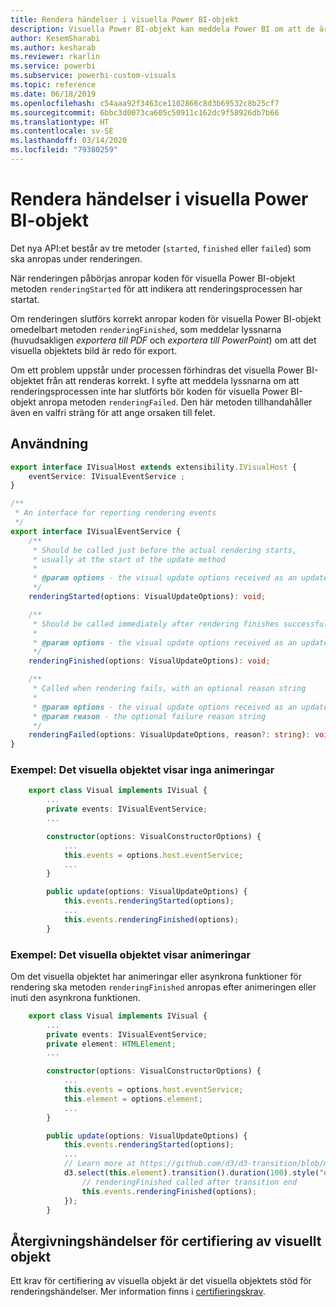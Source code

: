 ```yaml
---
title: Rendera händelser i visuella Power BI-objekt
description: Visuella Power BI-objekt kan meddela Power BI om att de är redo för export till Power Point eller PDF.
author: KesemSharabi
ms.author: kesharab
ms.reviewer: rkarlin
ms.service: powerbi
ms.subservice: powerbi-custom-visuals
ms.topic: reference
ms.date: 06/18/2019
ms.openlocfilehash: c54aaa92f3463ce1102866c8d3b69532c8b25cf7
ms.sourcegitcommit: 6bbc3d0073ca605c50911c162dc9f58926db7b66
ms.translationtype: HT
ms.contentlocale: sv-SE
ms.lasthandoff: 03/14/2020
ms.locfileid: "79380259"
---
```

# <a name="render-events-in-power-bi-visuals"></a>Rendera händelser i visuella Power BI-objekt

Det nya API:et består av tre metoder (`started`, `finished` eller `failed`) som ska anropas under renderingen.

När renderingen påbörjas anropar koden för visuella Power BI-objekt metoden `renderingStarted` för att indikera att renderingsprocessen har startat.

Om renderingen slutförs korrekt anropar koden för visuella Power BI-objekt omedelbart metoden `renderingFinished`, som meddelar lyssnarna (huvudsakligen *exportera till PDF* och *exportera till PowerPoint*) om att det visuella objektets bild är redo för export.

Om ett problem uppstår under processen förhindras det visuella Power BI-objektet från att renderas korrekt. I syfte att meddela lyssnarna om att renderingsprocessen inte har slutförts bör koden för visuella Power BI-objekt anropa metoden `renderingFailed`. Den här metoden tillhandahåller även en valfri sträng för att ange orsaken till felet.

## <a name="usage"></a>Användning

```typescript
export interface IVisualHost extends extensibility.IVisualHost {
    eventService: IVisualEventService ;
}

/**
 * An interface for reporting rendering events
 */
export interface IVisualEventService {
    /**
     * Should be called just before the actual rendering starts, 
     * usually at the start of the update method
     *
     * @param options - the visual update options received as an update parameter
     */
    renderingStarted(options: VisualUpdateOptions): void;

    /**
     * Should be called immediately after rendering finishes successfully
     * 
     * @param options - the visual update options received as an update parameter
     */
    renderingFinished(options: VisualUpdateOptions): void;

    /**
     * Called when rendering fails, with an optional reason string
     * 
     * @param options - the visual update options received as an update parameter
     * @param reason - the optional failure reason string
     */
    renderingFailed(options: VisualUpdateOptions, reason?: string): void;
}
```

### <a name="sample-the-visual-displays-no-animations"></a>Exempel: Det visuella objektet visar inga animeringar

```typescript
    export class Visual implements IVisual {
        ...
        private events: IVisualEventService;
        ...

        constructor(options: VisualConstructorOptions) {
            ...
            this.events = options.host.eventService;
            ...
        }

        public update(options: VisualUpdateOptions) {
            this.events.renderingStarted(options);
            ...
            this.events.renderingFinished(options);
        }
```

### <a name="sample-the-visual-displays-animations"></a>Exempel: Det visuella objektet visar animeringar

Om det visuella objektet har animeringar eller asynkrona funktioner för rendering ska metoden `renderingFinished` anropas efter animeringen eller inuti den asynkrona funktionen.

```typescript
    export class Visual implements IVisual {
        ...
        private events: IVisualEventService;
        private element: HTMLElement;
        ...

        constructor(options: VisualConstructorOptions) {
            ...
            this.events = options.host.eventService;
            this.element = options.element;
            ...
        }

        public update(options: VisualUpdateOptions) {
            this.events.renderingStarted(options);
            ...
            // Learn more at https://github.com/d3/d3-transition/blob/master/README.md#transition_end
            d3.select(this.element).transition().duration(100).style("opacity","0").end().then(() => {
                // renderingFinished called after transition end
                this.events.renderingFinished(options);
            });
        }
```

## <a name="rendering-events-for-visual-certification"></a>Återgivningshändelser för certifiering av visuellt objekt

Ett krav för certifiering av visuella objekt är det visuella objektets stöd för renderingshändelser. Mer information finns i [certifieringskrav](power-bi-custom-visuals-certified.md#certification-requirements).